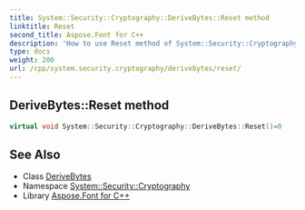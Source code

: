 ```yaml
---
title: System::Security::Cryptography::DeriveBytes::Reset method
linktitle: Reset
second_title: Aspose.Font for C++
description: 'How to use Reset method of System::Security::Cryptography::DeriveBytes class in C++.'
type: docs
weight: 200
url: /cpp/system.security.cryptography/derivebytes/reset/
---
```

## DeriveBytes::Reset method




```cpp
virtual void System::Security::Cryptography::DeriveBytes::Reset()=0
```

## See Also

* Class [DeriveBytes](../)
* Namespace [System::Security::Cryptography](../../)
* Library [Aspose.Font for C++](../../../)
